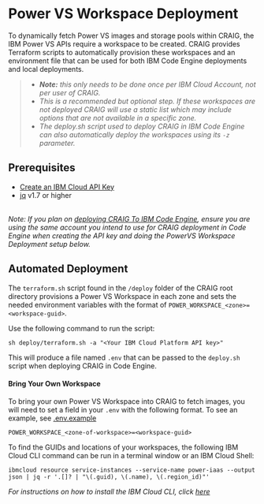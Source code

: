 # Power VS Workspace Deployment

To dynamically fetch Power VS images and storage pools within CRAIG, the IBM Power VS APIs require a workspace to be created. CRAIG provides Terraform scripts to automatically provision these workspaces and an environment file that can be used for both IBM Code Engine deployments and local deployments.

>* _**Note:** this only needs to be done once per IBM Cloud Account, not per user of CRAIG._
>* _This is a recommended but optional step. If these workspaces are not deployed CRAIG will use a static list which may include options that are not available in a specific zone._
>* _The deploy.sh script used to deploy CRAIG in IBM Code Engine can also automatically deploy the workspaces using its `-z` parameter._

## Prerequisites
- [Create an IBM Cloud API Key](https://cloud.ibm.com/docs/account?topic=account-userapikey&interface=ui#create_user_key)
- [jq](https://jqlang.github.io/jq/) v1.7 or higher


<br /> _Note: If you plan on [deploying CRAIG To IBM Code Engine](../README.md#deploying-to-ibm-code-engine), ensure you are using the same account you intend to use for CRAIG deployment in Code Engine when creating the API key and doing the PowerVS Workspace Deployment setup below._


## Automated Deployment

The `terraform.sh` script found in the `/deploy` folder of the CRAIG root directory provisions a Power VS Workspace in each zone and sets the needed environment variables with the format of `POWER_WORKSPACE_<zone>=<workspace-guid>`.

Use the following command to run the script:
```shell
sh deploy/terraform.sh -a "<Your IBM Cloud Platform API key>"
```

This will produce a file named `.env` that can be passed to the `deploy.sh` script when deploying CRAIG in Code Engine.

#### Bring Your Own Workspace

To bring your own Power VS Workspace into CRAIG to fetch images, you will need to set a field in your `.env` with the following format. To see an example, see [.env.example](../.env.example)

```
POWER_WORKSPACE_<zone-of-workspace>=<workspace-guid>
```

To find the GUIDs and locations of your workspaces, the following IBM Cloud CLI command can be run in a terminal window or an IBM Cloud Shell: 

```
ibmcloud resource service-instances --service-name power-iaas --output json | jq -r '.[]? | "\(.guid), \(.name), \(.region_id)"'
```

*For instructions on how to install the IBM Cloud CLI, click [here](https://cloud.ibm.com/docs/cli?topic=cli-getting-started)*
